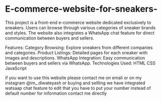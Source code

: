 # E-commerce-website-for-sneakers-
This project is a front-end e-commerce website dedicated exclusively to sneakers. Users can browse through various categories of sneaker brands and styles. The website also integrates a WhatsApp chat feature for direct communication between buyers and sellers.

Features:
Category Browsing: Explore sneakers from different companies and categories.
Product Listings: Detailed pages for each sneaker with images and descriptions.
WhatsApp Integration: Easy communication between buyers and sellers via WhatsApp.
Technologies Used:
HTML
CSS
JavaScript

if you want to use this website please contact me on  emali or on my instagram @im_.diwateyash
or buying and sellling we have integrated watsaap chat feature to edit that you have to put your number instead of default number for information contact me directly
